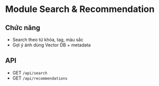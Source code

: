 # Module Search & Recommendation

## Chức năng
- Search theo từ khóa, tag, màu sắc
- Gợi ý ảnh dùng Vector DB + metadata

## API
- GET `/api/search`
- GET `/api/recommendations`
